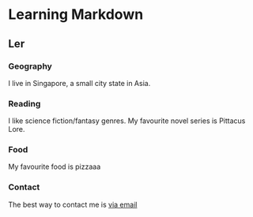 # Learning Markdown
## Ler

### Geography

I live in Singapore, a small city state in Asia.

### Reading

I like science fiction/fantasy genres.
My favourite novel series is Pittacus Lore.

### Food

My favourite food is pizzaaa

### Contact

The best way to contact me is [via email](lershuenpuah25@gmail.com)
